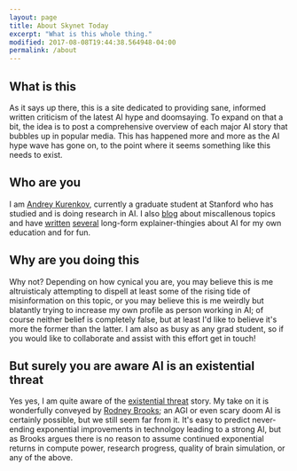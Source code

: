 ```yaml
---
layout: page
title: About Skynet Today
excerpt: "What is this whole thing."
modified: 2017-08-08T19:44:38.564948-04:00
permalink: /about
---
```


## What is this
As it says up there, this is a site dedicated to providing sane, informed written criticism of the latest AI hype and doomsaying. To expand on that a bit, the idea is to post a comprehensive overview of each major AI story that bubbles up in popular media. This has happened more and more as the AI hype wave has gone on, to the point where it seems something like this needs to exist.

## Who are you
I am [Andrey Kurenkov](http://www.andreykurenkov.com/about/), currently a graduate student at Stanford who has studied and is doing research in AI. I also [blog](http://www.andreykurenkov.com/writing/) about miscallenous topics and have [written](http://www.andreykurenkov.com/writing/a-brief-history-of-neural-nets-and-deep-learning/) [several](http://www.andreykurenkov.com/writing/a-brief-history-of-game-ai/) long-form explainer-thingies about AI for my own education and for fun.

## Why are you doing this
Why not? Depending on how cynical you are, you may believe this is me altruisticaly attempting to dispell at least some of the rising tide of misinformation on this topic, or you may believe this is me weirdly but blatantly trying to increase my own profile as person working in AI; of course neither belief is completely false, but at least I'd like to believe it's more the former than the latter. I am also as busy as any grad student, so if you would like to collaborate and assist with this effort get in touch!

## But surely you are aware AI is an existential threat
Yes yes, I am quite aware of the [existential threat](https://waitbutwhy.com/2015/01/artificial-intelligence-revolution-1.html) story. My take on it is wonderfully conveyed by [Rodney Brooks](https://rodneybrooks.com/the-seven-deadly-sins-of-predicting-the-future-of-ai/); an AGI or even scary doom AI is certainly possible, but we still seem far from it. It's easy to predict never-ending exponential improvements in technolgoy leading to a strong AI, but as Brooks argues there is no reason to assume continued exponential returns in compute power, research progress, quality of brain simulation, or any of the above. 
